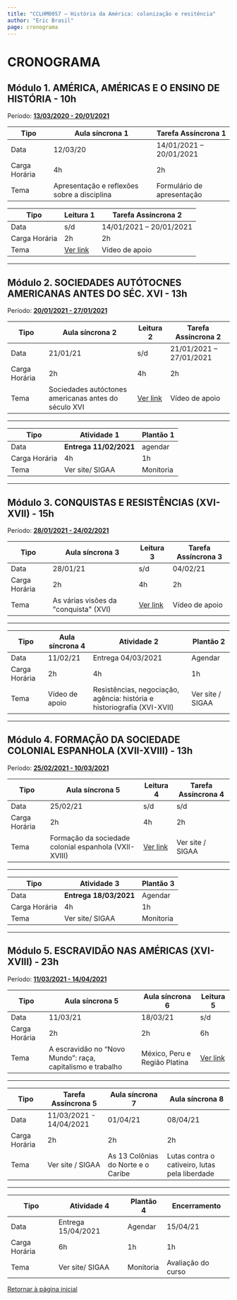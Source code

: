 ```yaml
---
title: "CCLHM0057 – História da América: colonização e resitência"
author: "Eric Brasil"
page: cronograma
---
```


# CRONOGRAMA

## Módulo 1. AMÉRICA, AMÉRICAS E O ENSINO DE HISTÓRIA - 10h

Período: **<u>13/03/2020 - 20/01/2021</u>**

| Tipo          | Aula síncrona 1                             | Tarefa Assíncrona 1        |
| ------------- | ------------------------------------------- | -------------------------- |
| Data          | 12/03/20                                    | 14/01/2021 – 20/01/2021    |
| Carga Horária | 4h                                          | 2h                         |
| Tema          | Apresentação e reflexões sobre a disciplina | Formulário de apresentação |

| Tipo          | Leitura 1                   | Tarefa Assíncrona 2     |
| ------------- | --------------------------- | ----------------------- |
| Data          | s/d                         | 14/01/2021 – 20/01/2021 |
| Carga Horária | 2h                          | 2h                      |
| Tema          | [Ver link](modulo1/biblio1) | Vídeo de apoio          |

***

## Módulo 2. SOCIEDADES AUTÓTOCNES AMERICANAS ANTES DO SÉC. XVI - 13h

Período: <u>**20/01/2021 - 27/01/2021**</u>

| Tipo          | Aula síncrona 2                                      | Leitura 2    | Tarefa Assíncrona 2     |
| ------------- | ---------------------------------------------------- | ------------ | ----------------------- |
| Data          | 21/01/21                                             | s/d          | 21/01/2021 – 27/01/2021 |
| Carga Horária | 2h                                                   | 4h           | 2h                      |
| Tema          | Sociedades autóctones americanas antes do século XVI | [Ver link]() | Vídeo de apoio          |

***

| Tipo          | Atividade 1            | Plantão 1 |
| ------------- | ---------------------- | --------- |
| Data          | **Entrega 11/02/2021** | agendar   |
| Carga Horária | 4h                     | 1h        |
| Tema          | Ver site/ SIGAA        | Monitoria |

***

## Módulo 3. CONQUISTAS E RESISTÊNCIAS (XVI-XVII) - 15h

Período: <u>**28/01/2021 - 24/02/2021**</u>

| Tipo          | Aula síncrona 3                       | Leitura 3    | Tarefa Assíncrona 3 |
| ------------- | ------------------------------------- | ------------ | ------------------- |
| Data          | 28/01/21                              | s/d          | 04/02/21            |
| Carga Horária | 2h                                    | 4h           | 2h                  |
| Tema          | As várias visões da "conquista" (XVI) | [Ver link]() | Vídeo de apoio      |

***

| Tipo          | Aula síncrona 4 | Atividade 2                                                  | Plantão 2        |
| ------------- | --------------- | ------------------------------------------------------------ | ---------------- |
| Data          | 11/02/21        | Entrega 04/03/2021                                           | Agendar          |
| Carga Horária | 2h              | 4h                                                           | 1h               |
| Tema          | Vídeo de apoio  | Resistências, negociação, agência: história e historiografia (XVI-XVII) | Ver site / SIGAA |

***

## Módulo 4. FORMAÇÃO DA SOCIEDADE COLONIAL ESPANHOLA (XVII-XVIII) - 13h

Período: <u>**25/02/2021 - 10/03/2021**</u>

| Tipo          | Aula síncrona 5                                       | Leitura 4    | Tarefa Assíncrona 4 |
| ------------- | ----------------------------------------------------- | ------------ | ------------------- |
| Data          | 25/02/21                                              | s/d          | s/d                 |
| Carga Horária | 2h                                                    | 4h           | 2h                  |
| Tema          | Formação da sociedade colonial espanhola (VXII-XVIII) | [Ver link]() | Ver site / SIGAA    |

***

| Tipo          | Atividade 3            | Plantão 3 |
| ------------- | ---------------------- | --------- |
| Data          | **Entrega 18/03/2021** | Agendar   |
| Carga Horária | 4h                     | 1h        |
| Tema          | Ver site/ SIGAA        | Monitoria |

***

## Módulo 5. ESCRAVIDÃO NAS AMÉRICAS (XVI-XVIII) - 23h

Período: <u>**11/03/2021 - 14/04/2021**</u>

| Tipo          | Aula síncrona 5                                            | Aula síncrona 6               | Leitura 5    |
| ------------- | ---------------------------------------------------------- | ----------------------------- | ------------ |
| Data          | 11/03/21                                                   | 18/03/21                      | s/d          |
| Carga Horária | 2h                                                         | 2h                            | 6h           |
| Tema          | A escravidão no “Novo Mundo”: raça, capitalismo e trabalho | México, Peru e Região Platina | [Ver link]() |

***

| Tipo          | Tarefa Assíncrona 5     | Aula síncrona 7                    | Aula síncrona 8                                |
| ------------- | ----------------------- | ---------------------------------- | ---------------------------------------------- |
| Data          | 11/03/2021 - 14/04/2021 | 01/04/21                           | 08/04/21                                       |
| Carga Horária | 2h                      | 2h                                 | 2h                                             |
| Tema          | Ver site / SIGAA        | As 13 Colônias do Norte e o Caribe | Lutas contra o cativeiro, lutas pela liberdade |

***

| Tipo          | Atividade 4        | Plantão 4 | Encerramento       |
| ------------- | ------------------ | --------- | ------------------ |
| Data          | Entrega 15/04/2021 | Agendar   | 15/04/21           |
| Carga Horária | 6h                 | 1h        | 1h                 |
| Tema          | Ver site/ SIGAA    | Monitoria | Avaliação do curso |

[Retornar à página inicial](http://ericbrasiln.github.io/cclhm0057_ihl)
